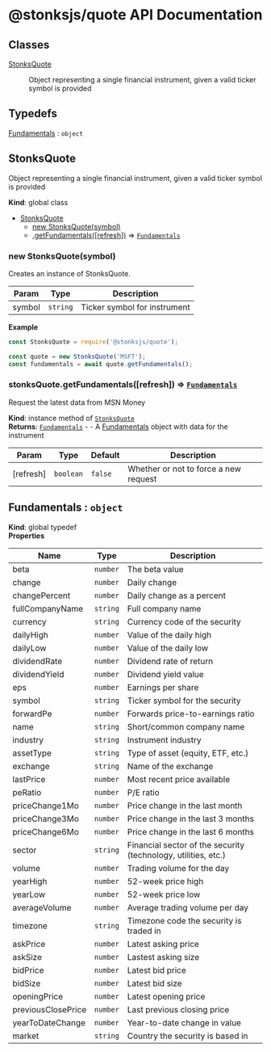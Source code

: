 # @stonksjs/quote API Documentation

## Classes

<dl>
<dt><a href="#StonksQuote">StonksQuote</a></dt>
<dd><p>Object representing a single financial instrument, given a valid ticker symbol is provided</p>
</dd>
</dl>

## Typedefs

<dl>
<dt><a href="#Fundamentals">Fundamentals</a> : <code>object</code></dt>
<dd></dd>
</dl>

<a name="StonksQuote"></a>

## StonksQuote

Object representing a single financial instrument, given a valid ticker symbol is provided

**Kind**: global class

- [StonksQuote](#StonksQuote)
  - [new StonksQuote(symbol)](#new_StonksQuote_new)
  - [.getFundamentals([refresh])](#StonksQuote+getFundamentals) ⇒
    [<code>Fundamentals</code>](#Fundamentals)

<a name="new_StonksQuote_new"></a>

### new StonksQuote(symbol)

Creates an instance of StonksQuote.

| Param  | Type                | Description                  |
| ------ | ------------------- | ---------------------------- |
| symbol | <code>string</code> | Ticker symbol for instrument |

**Example**

```js
const StonksQuote = require('@stonksjs/quote');

const quote = new StonksQuote('MSFT');
const fundamentals = await quote.getFundamentals();
```

<a name="StonksQuote+getFundamentals"></a>

### stonksQuote.getFundamentals([refresh]) ⇒ [<code>Fundamentals</code>](#Fundamentals)

Request the latest data from MSN Money

**Kind**: instance method of [<code>StonksQuote</code>](#StonksQuote)  
**Returns**: [<code>Fundamentals</code>](#Fundamentals) - - A [Fundamentals](#Fundamentals) object
with data for the instrument

| Param     | Type                 | Default            | Description                           |
| --------- | -------------------- | ------------------ | ------------------------------------- |
| [refresh] | <code>boolean</code> | <code>false</code> | Whether or not to force a new request |

<a name="Fundamentals"></a>

## Fundamentals : <code>object</code>

**Kind**: global typedef  
**Properties**

| Name               | Type                | Description                                                    |
| ------------------ | ------------------- | -------------------------------------------------------------- |
| beta               | <code>number</code> | The beta value                                                 |
| change             | <code>number</code> | Daily change                                                   |
| changePercent      | <code>number</code> | Daily change as a percent                                      |
| fullCompanyName    | <code>string</code> | Full company name                                              |
| currency           | <code>string</code> | Currency code of the security                                  |
| dailyHigh          | <code>number</code> | Value of the daily high                                        |
| dailyLow           | <code>number</code> | Value of the daily low                                         |
| dividendRate       | <code>number</code> | Dividend rate of return                                        |
| dividendYield      | <code>number</code> | Dividend yield value                                           |
| eps                | <code>number</code> | Earnings per share                                             |
| symbol             | <code>string</code> | Ticker symbol for the security                                 |
| forwardPe          | <code>number</code> | Forwards price-to-earnings ratio                               |
| name               | <code>string</code> | Short/common company name                                      |
| industry           | <code>string</code> | Instrument industry                                            |
| assetType          | <code>string</code> | Type of asset (equity, ETF, etc.)                              |
| exchange           | <code>string</code> | Name of the exchange                                           |
| lastPrice          | <code>number</code> | Most recent price available                                    |
| peRatio            | <code>number</code> | P/E ratio                                                      |
| priceChange1Mo     | <code>number</code> | Price change in the last month                                 |
| priceChange3Mo     | <code>number</code> | Price change in the last 3 months                              |
| priceChange6Mo     | <code>number</code> | Price change in the last 6 months                              |
| sector             | <code>string</code> | Financial sector of the security (technology, utilities, etc.) |
| volume             | <code>number</code> | Trading volume for the day                                     |
| yearHigh           | <code>number</code> | 52-week price high                                             |
| yearLow            | <code>number</code> | 52-week price low                                              |
| averageVolume      | <code>number</code> | Average trading volume per day                                 |
| timezone           | <code>string</code> | Timezone code the security is traded in                        |
| askPrice           | <code>number</code> | Latest asking price                                            |
| askSize            | <code>number</code> | Lastest asking size                                            |
| bidPrice           | <code>number</code> | Latest bid price                                               |
| bidSize            | <code>number</code> | Latest bid size                                                |
| openingPrice       | <code>number</code> | Latest opening price                                           |
| previousClosePrice | <code>number</code> | Last previous closing price                                    |
| yearToDateChange   | <code>number</code> | Year-to-date change in value                                   |
| market             | <code>string</code> | Country the security is based in                               |
